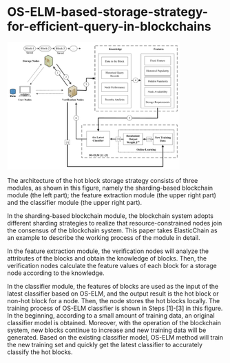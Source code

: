 # OS-ELM-based-storage-strategy-for-efficient-query-in-blockchains

<img src="https://github.com/jiadayu123/OS-ELM-based-storage-strategy-for-efficient-query-in-blockchains/blob/master/figs/f2.png" width="400px">

The architecture of the hot block storage strategy consists of three modules, as shown in this figure, namely the sharding-based blockchain module (the left part); the feature extraction module (the upper right part) and the classifier module (the upper right part).

In the sharding-based blockchain module, the blockchain system adopts different sharding strategies to realize that resource-constrained nodes join the consensus of the blockchain system. This paper takes ElasticChain as an example to describe the working process of the module in detail. 

In the feature extraction module, the verification nodes will analyze the attributes of the blocks and obtain the knowledge of blocks. Then, the verification nodes calculate the feature values of each block for a storage node according to the knowledge. 

In the classifier module, the features of blocks are used as the input of the latest classifier based on OS-ELM, and the output result is the hot block or non-hot block for a node. Then, the node stores the hot blocks locally. The training process of OS-ELM classifier is shown in Steps [1]-[3] in this figure. In the beginning, according to a small amount of training data, an original classifier model is obtained. Moreover, with the operation of the blockchain system, new blocks continue to increase and new training data will be generated. Based on the existing classifier model, OS-ELM method will train the new training set and quickly get the latest classifier to accurately classify the hot blocks.
